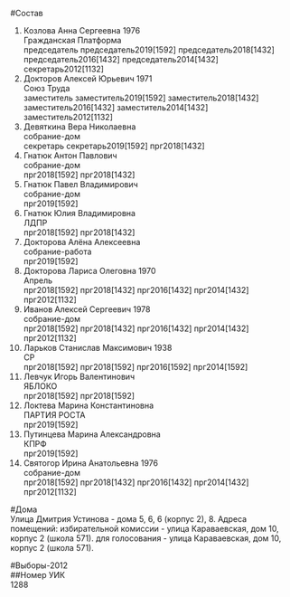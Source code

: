 #Состав  
1. Козлова Анна Сергеевна 1976  
    Гражданская Платформа  
    председатель председатель2019[1592] председатель2018[1432] председатель2016[1432] председатель2014[1432] секретарь2012[1132]  
2. Докторов Алексей Юрьевич 1971  
    Союз Труда  
    заместитель заместитель2019[1592] заместитель2018[1432] заместитель2016[1432] заместитель2014[1432] заместитель2012[1132]  
3. Девяткина Вера Николаевна  
    собрание-дом  
    секретарь секретарь2019[1592] прг2018[1432]  
4. Гнатюк Антон Павлович  
    собрание-дом  
    прг2018[1592] прг2018[1432]  
5. Гнатюк Павел Владимирович  
    собрание-дом  
    прг2019[1592]  
6. Гнатюк Юлия Владимировна  
    ЛДПР  
    прг2018[1592] прг2018[1432]  
7. Докторова Алёна Алексеевна  
    собрание-работа  
    прг2019[1592]  
8. Докторова Лариса Олеговна 1970  
    Апрель  
    прг2018[1592] прг2018[1432] прг2016[1432] прг2014[1432] прг2012[1132]  
9. Иванов Алексей Сергеевич 1978  
    собрание-дом  
    прг2018[1592] прг2018[1432] прг2016[1432] прг2014[1432] прг2012[1132]  
10. Ларьков Станислав Максимович 1938  
    СР  
    прг2018[1592] прг2018[1592] прг2016[1592] прг2014[1592]  
11. Левчук Игорь Валентинович  
    ЯБЛОКО  
    прг2018[1592] прг2018[1592]  
12. Локтева Марина Константиновна  
    ПАРТИЯ РОСТА  
    прг2019[1592]  
13. Путинцева Марина Александровна  
    КПРФ  
    прг2019[1592]  
14. Святогор Ирина Анатольевна 1976  
    собрание-дом  
    прг2018[1592] прг2018[1432] прг2016[1432] прг2014[1432] прг2012[1132]  
  
#Дома  
Улица Дмитрия Устинова - дома 5, 6, 6 (корпус 2), 8. Адреса помещений: избирательной комиссии - улица Караваевская, дом 10, корпус 2 (школа 571). для голосования - улица Караваевская, дом 10, корпус 2 (школа 571).  
  
#Выборы-2012  
##Номер УИК  
1288  
